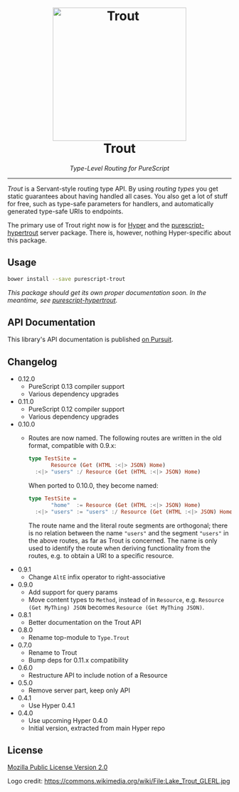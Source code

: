 <div align="center">
<h1>
<img src="trout.jpg"
      alt="Trout"
      width="300">
<br>
Trout
</h1>
</div>

<p align="center">
<em>Type-Level Routing for PureScript</em>
</p>

<hr>

_Trout_ is a Servant-style routing type API. By using *routing types* you get
static guarantees about having handled all cases. You also get a lot of stuff
for free, such as type-safe parameters for handlers, and automatically
generated type-safe URIs to endpoints.

The primary use of Trout right now is for [Hyper](https://hyper.wickstrom.tech)
and the
[purescript-hypertrout](https://owickstrom.github.io/purescript-hypertrout/)
server package. There is, however, nothing Hyper-specific about this package.

## Usage

```bash
bower install --save purescript-trout
```

_This package should get its own proper documentation soon. In the meantime,
see [purescript-hypertrout](https://owickstrom.github.io/purescript-hypertrout/)._

## API Documentation

This library's API documentation is published [on Pursuit](https://pursuit.purescript.org/packages/purescript-trout).

## Changelog

* 0.12.0
  - PureScript 0.13 compiler support
  - Various dependency upgrades
* 0.11.0
  - PureScript 0.12 compiler support
  - Various dependency upgrades
* 0.10.0
  - Routes are now named. The following routes are written in the old format,
    compatible with 0.9.x:

    ```purescript
    type TestSite =
           Resource (Get (HTML :<|> JSON) Home)
      :<|> "users" :/ Resource (Get (HTML :<|> JSON) Home)
    ```

    When ported to 0.10.0, they become named:

    ```purescript
    type TestSite =
           "home"  := Resource (Get (HTML :<|> JSON) Home)
      :<|> "users" := "users" :/ Resource (Get (HTML :<|> JSON) Home)
    ```

    The route name and the literal route segments are orthogonal; there is no
    relation between the name `"users"` and the segment `"users"` in the above
    routes, as far as Trout is concerned. The name is only used to identify
    the route when deriving functionality from the routes, e.g. to obtain a
    URI to a specific resource.
* 0.9.1
  - Change `AltE` infix operator to right-associative
* 0.9.0
  - Add support for query params
  - Move content types to `Method`, instead of in `Resource`, e.g.
    `Resource (Get MyThing) JSON` becomes `Resource (Get MyThing JSON)`.
* 0.8.1
  - Better documentation on the Trout API
* 0.8.0
  - Rename top-module to `Type.Trout`
* 0.7.0
  - Rename to Trout
  - Bump deps for 0.11.x compatibility
* 0.6.0
  - Restructure API to include notion of a Resource
* 0.5.0
  - Remove server part, keep only API
* 0.4.1
  - Use Hyper 0.4.1
* 0.4.0
  - Use upcoming Hyper 0.4.0
  - Initial version, extracted from main Hyper repo

## License

[Mozilla Public License Version 2.0](LICENSE)

Logo credit: <https://commons.wikimedia.org/wiki/File:Lake_Trout_GLERL.jpg>
